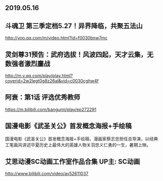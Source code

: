 ## 2019.05.16


## 斗魂卫 第三季定档5.27！异界降临，共聚五法山

http://yoo.qq.com/m/video.html?id=f0030bnw7mc
## 灵剑尊31预告：武府选拔！风波四起，天才云集，无数强者激烈鏖战

http://m.v.qq.com/play/play.html?coverid=2w2legt0g8z26al&vid=c0030cghw4f
## 阿衰：第1话 评选优秀教师 

 https://m.bilibili.com/bangumi/play/ep272291
## 国漫电影《武圣关公》首发概念海报+手绘稿

国漫电影《武圣关公》首发概念海报+手绘稿，漫画家蔡志忠担任总导演，以经典工笔画风讲述华夏历史上最伟大的英雄人物关羽忠义仁勇的一生，暑期上映。
## 艾思动漫SC动画工作室作品合集 ‍‍UP主: SC动画 

 http://www.bilibili.com/video/av52611037
 
